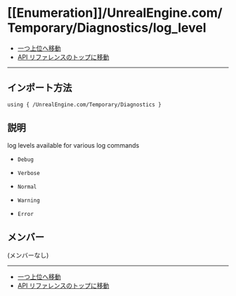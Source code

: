 # [[Enumeration]]/UnrealEngine.com/Temporary/Diagnostics/log_level

- [一つ上位へ移動](../main.md)
- [API リファレンスのトップに移動](../../../../main.md)

---

## インポート方法

```verse
using { /UnrealEngine.com/Temporary/Diagnostics }
```

## 説明

log levels available for various log commands

- `Debug`

- `Verbose`

- `Normal`

- `Warning`

- `Error`

## メンバー

(メンバーなし)

---

- [一つ上位へ移動](../main.md)
- [API リファレンスのトップに移動](../../../../main.md)
